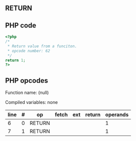 RETURN
------

PHP code
--------

``` php
<?php
/*
 * Return value from a funciton.
 * opcode number: 62
 */
return 1;
?>
```

PHP opcodes
-----------

Function name: (null)

Compiled variables: none

| line | \#  | op     | fetch | ext | return | operands |
|------|-----|--------|-------|-----|--------|----------|
| 6    | 0   | RETURN |       |     |        | 1        |
| 7    | 1   | RETURN |       |     |        | 1        |
